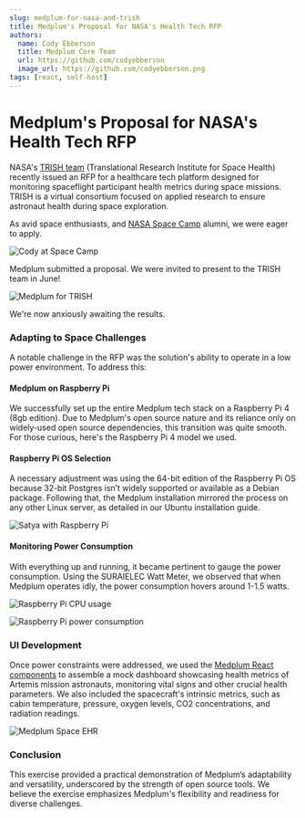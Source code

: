 ```yaml
---
slug: medplum-for-nasa-and-trish
title: Medplum's Proposal for NASA's Health Tech RFP
authors:
  name: Cody Ebberson
  title: Medplum Core Team
  url: https://github.com/codyebberson
  image_url: https://github.com/codyebberson.png
tags: [react, self-host]
---
```


# Medplum's Proposal for NASA's Health Tech RFP

NASA's [TRISH team](https://www.nasa.gov/hrp/tri) (Translational Research Institute for Space Health) recently issued an RFP for a healthcare tech platform designed for monitoring spaceflight participant health metrics during space missions. TRISH is a virtual consortium focused on applied research to ensure astronaut health during space exploration.

As avid space enthusiasts, and [NASA Space Camp](https://www.rocketcenter.com/SpaceCamp) alumni, we were eager to apply.

![Cody at Space Camp](/img/blog/cody-at-spacecamp.jpg)

Medplum submitted a proposal. We were invited to present to the TRISH team in June!

![Medplum for TRISH](/img/blog/medplum-for-trish.webp)

We're now anxiously awaiting the results.

### Adapting to Space Challenges

A notable challenge in the RFP was the solution's ability to operate in a low power environment. To address this:

#### Medplum on Raspberry Pi

We successfully set up the entire Medplum tech stack on a Raspberry Pi 4 (8gb edition). Due to Medplum's open source nature and its reliance only on widely-used open source dependencies, this transition was quite smooth. For those curious, here's the Raspberry Pi 4 model we used.

#### Raspberry Pi OS Selection

A necessary adjustment was using the 64-bit edition of the Raspberry Pi OS because 32-bit Postgres isn’t widely supported or available as a Debian package. Following that, the Medplum installation mirrored the process on any other Linux server, as detailed in our Ubuntu installation guide.

![Satya with Raspberry Pi](/img/blog/satya-with-raspberry-pi.jpg)

#### Monitoring Power Consumption

With everything up and running, it became pertinent to gauge the power consumption. Using the SURAIELEC Watt Meter, we observed that when Medplum operates idly, the power consumption hovers around 1-1.5 watts.

![Raspberry Pi CPU usage](/img/blog/raspberry-pi-cpu-usage.png)

![Raspberry Pi power consumption](/img/blog/raspberry-pi-power-consumption.jpg)

### UI Development

Once power constraints were addressed, we used the [Medplum React components](/docs/ui-components) to assemble a mock dashboard showcasing health metrics of Artemis mission astronauts, monitoring vital signs and other crucial health parameters. We also included the spacecraft's intrinsic metrics, such as cabin temperature, pressure, oxygen levels, CO2 concentrations, and radiation readings.

![Medplum Space EHR](/img/blog/space-ehr-screenshot.png)

### Conclusion

This exercise provided a practical demonstration of Medplum’s adaptability and versatility, underscored by the strength of open source tools. We believe the exercise emphasizes Medplum's flexibility and readiness for diverse challenges.
